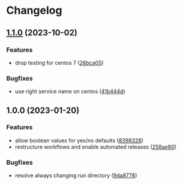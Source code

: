 # Changelog

## [1.1.0](https://github.com/rolehippie/openssh/compare/v1.0.0...v1.1.0) (2023-10-02)


### Features

* drop testing for centos 7 ([26bca05](https://github.com/rolehippie/openssh/commit/26bca05f6874ccbd2ce9b3d47e32e3dfe63fd07c))


### Bugfixes

* use right service name on centos ([41b444d](https://github.com/rolehippie/openssh/commit/41b444da5d0cfaa3f473c702124adf65d09c6aff))

## 1.0.0 (2023-01-20)


### Features

* allow boolean values for yes/no defaults ([8398328](https://github.com/rolehippie/openssh/commit/8398328998ad43c0dade81f67cdb5d987242ef2d))
* restructure workflows and enable automated releases ([258ae80](https://github.com/rolehippie/openssh/commit/258ae806bb543bca6b260c9e7ce0ed7638d75737))


### Bugfixes

* resolve always changing run directory ([9da8778](https://github.com/rolehippie/openssh/commit/9da87786ec4d295bc5f139afb8f1b2776c9c234e))
